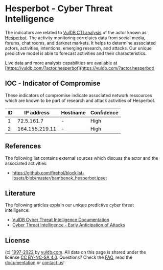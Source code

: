 # Hesperbot - Cyber Threat Intelligence

The indicators are related to [VulDB CTI analysis](https://vuldb.com/?kb.cti) of the actor known as [Hesperbot](https://vuldb.com/?actor.hesperbot). The activity monitoring correlates data from social media, forums, chat rooms, and darknet markets. It helps to determine associated actors, activities, intentions, emerging research, and attacks. Our unique predictive model is able to forecast activities and their characteristics.

Live data and more analysis capabilities are available at [https://vuldb.com/?actor.hesperbot](https://vuldb.com/?actor.hesperbot)

## IOC - Indicator of Compromise

These indicators of compromise indicate associated network ressources which are known to be part of research and attack activities of Hesperbot.

ID | IP address | Hostname | Confidence
-- | ---------- | -------- | ----------
1 | 72.5.161.7 | - | High
2 | 164.155.219.11 | - | High

## References

The following list contains external sources which discuss the actor and the associated activities:

* https://github.com/firehol/blocklist-ipsets/blob/master/bambenek_hesperbot.ipset

## Literature

The following articles explain our unique predictive cyber threat intelligence:

* [VulDB Cyber Threat Intelligence Documentation](https://vuldb.com/?kb.cti)
* [Cyber Threat Intelligence - Early Anticipation of Attacks](https://www.scip.ch/en/?labs.20201022)

## License

(c) [1997-2022](https://vuldb.com/?kb.changelog) by [vuldb.com](https://vuldb.com/?kb.about). All data on this page is shared under the license [CC BY-NC-SA 4.0](https://creativecommons.org/licenses/by-nc-sa/4.0/). Questions? Check the [FAQ](https://vuldb.com/?kb.faq), read the [documentation](https://vuldb.com/?kb) or [contact us](https://vuldb.com/?contact)!
